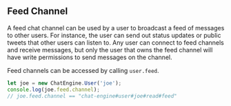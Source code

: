 ## Feed Channel

A feed chat channel can be used by a user to broadcast a feed of messages to other users. For instance, the user can send out status updates or public tweets that other users can listen to. Any user can connect to feed channels and receive messages, but only the user that owns the feed channel will have write permissions to send messages on the channel.

Feed channels can be accessed by calling ```user.feed```.

```js
let joe = new ChatEngine.User('joe');
console.log(joe.feed.channel);
// joe.feed.channel == "chat-engine#user#joe#read#feed"
```
